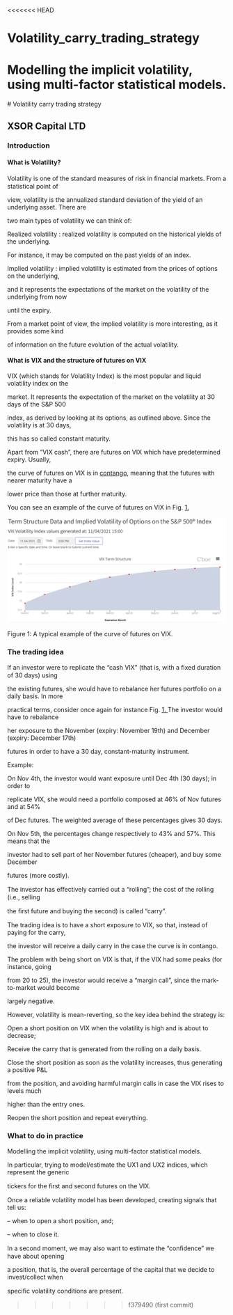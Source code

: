 <<<<<<< HEAD
# Volatility_carry_trading_strategy
Modelling the implicit volatility, using multi-factor statistical models.
=======
﻿# Volatility carry trading strategy

## XSOR Capital LTD

### Introduction

#### What is Volatility?

Volatility is one of the standard measures of risk in ﬁnancial markets. From a statistical point of

view, volatility is the annualized standard deviation of the yield of an underlying asset. There are

two main types of volatility we can think of:

Realized volatility : realized volatility is computed on the historical yields of the underlying.

For instance, it may be computed on the past yields of an index.

Implied volatility : implied volatility is estimated from the prices of options on the underlying,

and it represents the expectations of the market on the volatility of the underlying from now

until the expiry.

From a market point of view, the implied volatility is more interesting, as it provides some kind

of information on the future evolution of the actual volatility.

#### What is VIX and the structure of futures on VIX

VIX (which stands for Volatility Index) is the most popular and liquid volatility index on the

market. It represents the expectation of the market on the volatility at 30 days of the S&P 500

index, as derived by looking at its options, as outlined above. Since the volatility is at 30 days,

this has so called constant maturity.

Apart from “VIX cash”, there are futures on VIX which have predetermined expiry. Usually,

the curve of futures on VIX is in [contango](https://en.wikipedia.org/wiki/Contango), meaning that the futures with nearer maturity have a

lower price than those at further maturity.

You can see an example of the curve of futures on VIX in Fig. [1.](#br1)

<p align="center">
<img src="figures/VIX.png"  width="600"/> </p>
Figure 1: A typical example of the curve of futures on VIX.



### The trading idea

If an investor were to replicate the “cash VIX” (that is, with a ﬁxed duration of 30 days) using

the existing futures, she would have to rebalance her futures portfolio on a daily basis. In more

practical terms, consider once again for instance Fig. [1.](#br1)[ ](#br1)The investor would have to rebalance

her exposure to the November (expiry: November 19th) and December (expiry: December 17th)

futures in order to have a 30 day, constant-maturity instrument.

Example:

On Nov 4th, the investor would want exposure until Dec 4th (30 days); in order to

replicate VIX, she would need a portfolio composed at 46% of Nov futures and at 54%

of Dec futures. The weighted average of these percentages gives 30 days.

On Nov 5th, the percentages change respectively to 43% and 57%. This means that the

investor had to sell part of her November futures (cheaper), and buy some December

futures (more costly).

The investor has eﬀectively carried out a “rolling”; the cost of the rolling (i.e., selling

the ﬁrst future and buying the second) is called “carry”.

The trading idea is to have a short exposure to VIX, so that, instead of paying for the carry,

the investor will receive a daily carry in the case the curve is in contango.

The problem with being short on VIX is that, if the VIX had some peaks (for instance, going

from 20 to 25), the investor would receive a “margin call”, since the mark-to-market would become

largely negative.

However, volatility is mean-reverting, so the key idea behind the strategy is:

Open a short position on VIX when the volatility is high and is about to decrease;

Receive the carry that is generated from the rolling on a daily basis.

Close the short position as soon as the volatility increases, thus generating a positive P&L

from the position, and avoiding harmful margin calls in case the VIX rises to levels much

higher than the entry ones.

Reopen the short position and repeat everything.

### What to do in practice

Modelling the implicit volatility, using multi-factor statistical models.

In particular, trying to model/estimate the UX1 and UX2 indices, which represent the generic

tickers for the ﬁrst and second futures on the VIX.

Once a reliable volatility model has been developed, creating signals that tell us:

– when to open a short position, and;

– when to close it.

In a second moment, we may also want to estimate the “conﬁdence” we have about opening

a position, that is, the overall percentage of the capital that we decide to invest/collect when

speciﬁc volatility conditions are present.

>>>>>>> f379490 (first commit)
